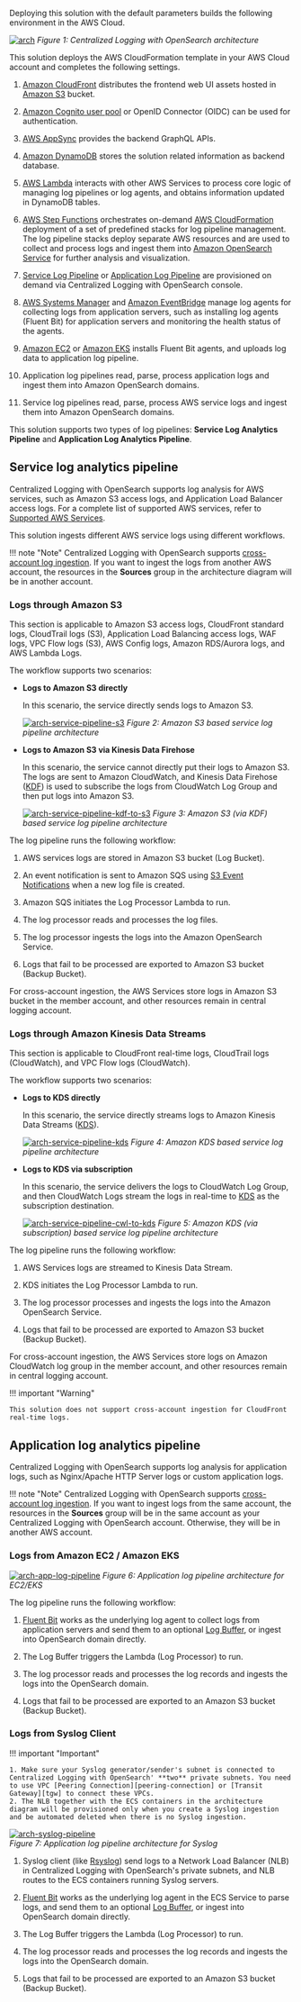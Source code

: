 Deploying this solution with the default parameters builds the following environment in the AWS Cloud.

[![arch]][arch]
_Figure 1: Centralized Logging with OpenSearch architecture_

This solution deploys the AWS CloudFormation template in your AWS Cloud account and completes the following settings.

1. [Amazon CloudFront](https://aws.amazon.com/cloudfront) distributes the frontend web UI assets hosted in [Amazon S3](https://aws.amazon.com/s3/) bucket.

2. [Amazon Cognito user pool](https://aws.amazon.com/cognito) or OpenID Connector (OIDC) can be used for authentication.

3. [AWS AppSync](https://aws.amazon.com/appsync) provides the backend GraphQL APIs.

4. [Amazon DynamoDB](https://aws.amazon.com/dynamodb) stores the solution related information as backend database.

5. [AWS Lambda](https://aws.amazon.com/lambda) interacts with other AWS Services to process core logic of managing log pipelines or log agents, and obtains information updated in DynamoDB tables.

6. [AWS Step Functions](https://aws.amazon.com/step-functions) orchestrates on-demand [AWS CloudFormation](https://aws.amazon.com/cloudformation) deployment of a set of predefined stacks for log pipeline management. The log pipeline stacks deploy separate AWS resources and are used to collect and process logs and ingest them into [Amazon OpenSearch Service](https://aws.amazon.com/opensearch-service) for further analysis and visualization.

7. [Service Log Pipeline](#service-log-analytics-pipeline) or [Application Log Pipeline](#application-log-analytics-pipeline) are provisioned on demand via Centralized Logging with OpenSearch console.

8. [AWS Systems Manager](https://aws.amazon.com/systems-manager) and [Amazon EventBridge](https://aws.amazon.com/eventbridge) manage log agents for collecting logs from application servers, such as installing log agents (Fluent Bit) for application servers and monitoring the health status of the agents.

9. [Amazon EC2](https://aws.amazon.com/ec2/) or [Amazon EKS](https://aws.amazon.com/eks/) installs Fluent Bit agents, and uploads log data to application log pipeline.

10. Application log pipelines read, parse, process application logs and ingest them into Amazon OpenSearch domains.

11. Service log pipelines read, parse, process AWS service logs and ingest them into Amazon OpenSearch domains.

This solution supports two types of log pipelines: **Service Log Analytics Pipeline** and **Application Log Analytics Pipeline**.

## Service log analytics pipeline

Centralized Logging with OpenSearch supports log analysis for AWS services, such as Amazon S3 access logs, and Application Load Balancer access logs. For a complete list of supported AWS services, refer to [Supported AWS Services](./aws-services/index.md#supported-aws-services).

This solution ingests different AWS service logs using different workflows.

!!! note "Note"
    Centralized Logging with OpenSearch supports [cross-account log ingestion](./link-account/index.md). If you want to ingest the logs from another AWS account, the resources in the **Sources** group in the architecture diagram will be in another account.

### Logs through Amazon S3

This section is applicable to Amazon S3 access logs, CloudFront standard logs, CloudTrail logs (S3), Application Load Balancing access logs, WAF logs, VPC Flow logs (S3), AWS Config logs, Amazon RDS/Aurora logs, and AWS Lambda Logs.

The workflow supports two scenarios:

- **Logs to Amazon S3 directly**


    In this scenario, the service directly sends logs to Amazon S3.

    [![arch-service-pipeline-s3]][arch-service-pipeline-s3]
    _Figure 2: Amazon S3 based service log pipeline architecture_

- **Logs to Amazon S3 via Kinesis Data Firehose**

    In this scenario, the service cannot directly put their logs to Amazon S3. The logs are sent to Amazon CloudWatch, and Kinesis Data Firehose ([KDF]) is used to subscribe the logs from CloudWatch Log Group and then put logs into Amazon S3.

    [![arch-service-pipeline-kdf-to-s3]][arch-service-pipeline-kdf-to-s3]
    _Figure 3: Amazon S3 (via KDF) based service log pipeline architecture_

The log pipeline runs the following workflow:

1. AWS services logs are stored in Amazon S3 bucket (Log Bucket).

2. An event notification is sent to Amazon SQS using [S3 Event Notifications][s3-events] when a new log file is created.

3. Amazon SQS initiates the Log Processor Lambda to run.

4. The log processor reads and processes the log files.

5. The log processor ingests the logs into the Amazon OpenSearch Service.

6. Logs that fail to be processed are exported to Amazon S3 bucket (Backup Bucket).

For cross-account ingestion, the AWS Services store logs in Amazon S3 bucket in the member account, and other resources remain in central logging account.


### Logs through Amazon Kinesis Data Streams

This section is applicable to CloudFront real-time logs, CloudTrail logs (CloudWatch), and VPC Flow logs (CloudWatch).

The workflow supports two scenarios:

- **Logs to KDS directly**
    
    In this scenario, the service directly streams logs to Amazon Kinesis Data Streams ([KDS]).

    [![arch-service-pipeline-kds]][arch-service-pipeline-kds]
    _Figure 4: Amazon KDS based service log pipeline architecture_

- **Logs to KDS via subscription**

    In this scenario, the service delivers the logs to CloudWatch Log Group, and then CloudWatch Logs stream the logs in real-time to [KDS] as the subscription destination.

    [![arch-service-pipeline-cwl-to-kds]][arch-service-pipeline-cwl-to-kds]
    _Figure 5: Amazon KDS (via subscription) based service log pipeline architecture_

The log pipeline runs the following workflow:

1. AWS Services logs are streamed to Kinesis Data Stream.

2. KDS initiates the Log Processor Lambda to run.

3. The log processor processes and ingests the logs into the Amazon OpenSearch Service.

4. Logs that fail to be processed are exported to Amazon S3 bucket (Backup Bucket).

For cross-account ingestion, the AWS Services store logs on Amazon CloudWatch log group in the member account, and other resources remain in central logging account.

!!! important "Warning"

    This solution does not support cross-account ingestion for CloudFront real-time logs.


## Application log analytics pipeline

Centralized Logging with OpenSearch supports log analysis for application logs, such as Nginx/Apache HTTP Server logs or custom application logs. 

!!! note "Note"
    Centralized Logging with OpenSearch supports [cross-account log ingestion](./link-account/index.md). If you want to ingest logs from the same account, the resources in the **Sources** group will be in the same account as your Centralized Logging with OpenSearch account.
    Otherwise, they will be in another AWS account.

### Logs from Amazon EC2 / Amazon EKS

[![arch-app-log-pipeline]][arch-app-log-pipeline]
_Figure 6: Application log pipeline architecture for EC2/EKS_

The log pipeline runs the following workflow:

1. [Fluent Bit](https://fluentbit.io/) works as the underlying log agent to collect logs from application servers and send them to an optional [Log Buffer](./applications/index.md#log-buffer), or ingest into OpenSearch domain directly. 

2. The Log Buffer triggers the Lambda (Log Processor) to run.

3. The log processor reads and processes the log records and ingests the logs into the OpenSearch domain.

4. Logs that fail to be processed are exported to an Amazon S3 bucket (Backup Bucket).

### Logs from Syslog Client

!!! important "Important"

    1. Make sure your Syslog generator/sender's subnet is connected to Centralized Logging with OpenSearch' **two** private subnets. You need to use VPC [Peering Connection][peering-connection] or [Transit Gateway][tgw] to connect these VPCs.
    2. The NLB together with the ECS containers in the architecture diagram will be provisioned only when you create a Syslog ingestion and be automated deleted when there is no Syslog ingestion.

[![arch-syslog-pipeline]][arch-syslog-pipeline]     
_Figure 7: Application log pipeline architecture for Syslog_

1. Syslog client (like [Rsyslog][rsyslog]) send logs to a Network Load Balancer (NLB) in Centralized Logging with OpenSearch's private subnets, and NLB routes to the ECS containers running Syslog servers.

2. [Fluent Bit](https://fluentbit.io/) works as the underlying log agent in the ECS Service to parse logs, and send them to an optional [Log Buffer](./applications/index.md#log-buffer), or ingest into OpenSearch domain directly.

3. The Log Buffer triggers the Lambda (Log Processor) to run.

4. The log processor reads and processes the log records and ingests the logs into the OpenSearch domain.

5. Logs that fail to be processed are exported to an Amazon S3 bucket (Backup Bucket).

[s3log]: https://docs.aws.amazon.com/AmazonS3/latest/userguide/ServerLogs.html
[alblog]: https://docs.aws.amazon.com/elasticloadbalancing/latest/application/load-balancer-access-logs.html
[s3]: https://aws.amazon.com/s3/
[s3-events]: https://docs.aws.amazon.com/AmazonS3/latest/userguide/NotificationHowTo.html
[cloudfront]: https://aws.amazon.com/cloudfront/
[cognito]: https://aws.amazon.com/cognito/
[appsync]: https://aws.amazon.com/appsync/
[lambda]: https://aws.amazon.com/lambda/
[dynamodb]: https://aws.amazon.com/dynamodb/
[systemsmanager]: https://aws.amazon.com/systemmanager/
[stepfunction]: https://aws.amazon.com/stepfunctions/
[kds]: https://aws.amazon.com/kinesis/data-streams/
[kdf]: https://aws.amazon.com/kinesis/data-firehose/
[arch]: ../images/architecture/arch.svg
[arch-service-pipeline-s3]: ../images/architecture/service-pipeline-s3.svg
[arch-service-pipeline-kdf-to-s3]: ../images/architecture/service-pipeline-kdf-to-s3.svg
[arch-service-pipeline-cw]: ../images/architecture/service-pipeline-cw.svg
[arch-service-pipeline-kds]: ../images/architecture/service-pipeline-kds.svg
[arch-service-pipeline-cwl-to-kds]: ../images/architecture/service-pipeline-cwl-to-kds.svg
[arch-app-log-pipeline]: ../images/architecture/app-log-pipeline-ec2-eks.svg
[arch-eks-aos-pipeline]: ../images/architecture/eks-aos-pipeline.svg
[arch-syslog-pipeline]: ../images/architecture/app-log-pipeline-syslog.svg
[peering-connection]: https://docs.aws.amazon.com/vpc/latest/peering/working-with-vpc-peering.html
[tgw]: https://docs.aws.amazon.com/vpc/latest/tgw/what-is-transit-gateway.html
[rsyslog]: https://www.rsyslog.com/